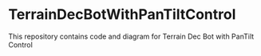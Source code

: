 # TerrainDecBotWithPanTiltControl
This repository contains code and diagram for Terrain Dec Bot with PanTilt Control
